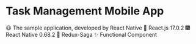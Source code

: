 # Task Management Mobile App

😃 The sample application, developed by React Native
🎇 React.js 17.0.2
🎆 React Native 0.68.2
🧨 Redux-Saga
✨ Functional Component

